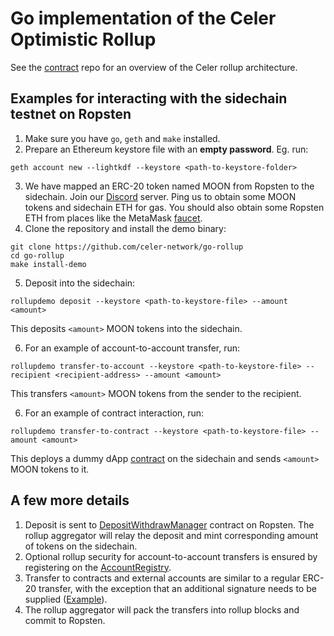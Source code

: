 # Go implementation of the Celer Optimistic Rollup

See the [contract](https://github.com/celer-network/rollup-contracts)
repo for an overview of the Celer rollup architecture.

## Examples for interacting with the sidechain testnet on Ropsten

1. Make sure you have `go`, `geth` and `make` installed.
2. Prepare an Ethereum keystore file with an **empty password**. Eg. run:

```shellscript
geth account new --lightkdf --keystore <path-to-keystore-folder>
```

3. We have mapped an ERC-20 token named MOON from Ropsten to the sidechain. Join our [Discord](https://discord.gg/uGx4fjQ)
   server. Ping us to obtain some MOON tokens and sidechain ETH for gas. You should also obtain some Ropsten ETH from places
   like the MetaMask [faucet](https://faucet.metamask.io).
4. Clone the repository and install the demo binary:

```shellscript
git clone https://github.com/celer-network/go-rollup
cd go-rollup
make install-demo
```

5. Deposit into the sidechain:

```shellscript
rollupdemo deposit --keystore <path-to-keystore-file> --amount <amount>
```

This deposits `<amount>` MOON tokens into the sidechain.

6. For an example of account-to-account transfer, run:

```shellscript
rollupdemo transfer-to-account --keystore <path-to-keystore-file> --recipient <recipient-address> --amount <amount>
```

This transfers `<amount>` MOON tokens from the sender to the recipient.

6. For an example of contract interaction, run:

```shellscript
rollupdemo transfer-to-contract --keystore <path-to-keystore-file> --amount <amount>
```

This deploys a dummy dApp
[contract](https://github.com/celer-network/rollup-contracts/blob/8a1d735cb4af3aa557d106701a73e65ff7a22f00/contracts/sidechain/DummyApp.sol)
on the sidechain and sends `<amount>` MOON tokens to it.

## A few more details

1. Deposit is sent to [DepositWithdrawManager](https://github.com/celer-network/rollup-contracts/blob/8a1d735cb4af3aa557d106701a73e65ff7a22f00/contracts/mainchain/DepositWithdrawManager.sol) contract on Ropsten. The rollup aggregator will
   relay the deposit and mint corresponding amount of tokens on the sidechain.
2. Optional rollup security for account-to-account transfers is ensured by registering on the [AccountRegistry](https://github.com/celer-network/rollup-contracts/blob/8a1d735cb4af3aa557d106701a73e65ff7a22f00/contracts/mainchain/AccountRegistry.sol#L12).
3. Transfer to contracts and external accounts are similar to a regular ERC-20 transfer, with the
   exception that an additional signature needs to be supplied ([Example](https://github.com/celer-network/go-rollup/blob/5ae956cadfb852163bd208d2a33156140c994461/test/token_mapper.go#L153)).
4. The rollup aggregator will pack the transfers into rollup blocks and commit to Ropsten.
